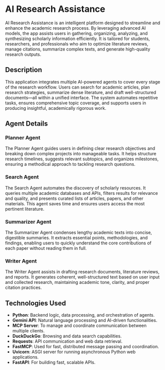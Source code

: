 # AI Research Assistance

AI Research Assistance is an intelligent platform designed to streamline and enhance the academic research process. By leveraging advanced AI models, the app assists users in gathering, organizing, analyzing, and synthesizing scholarly information efficiently. It is tailored for students, researchers, and professionals who aim to optimize literature reviews, manage citations, summarize complex texts, and generate high-quality research outputs.

## Description

This application integrates multiple AI-powered agents to cover every stage of the research workflow. Users can search for academic articles, plan research strategies, summarize dense literature, and draft well-structured documents—all within a unified interface. The system automates repetitive tasks, ensures comprehensive topic coverage, and supports users in producing insightful, academically rigorous work.

## Agent Details

### Planner Agent

The Planner Agent guides users in defining clear research objectives and breaking down complex projects into manageable tasks. It helps structure research timelines, suggests relevant subtopics, and organizes milestones, ensuring a methodical approach to tackling research questions.

### Search Agent

The Search Agent automates the discovery of scholarly resources. It queries multiple academic databases and APIs, filters results for relevance and quality, and presents curated lists of articles, papers, and other materials. This agent saves time and ensures users access the most pertinent literature.

### Summarizer Agent

The Summarizer Agent condenses lengthy academic texts into concise, digestible summaries. It extracts essential points, methodologies, and findings, enabling users to quickly understand the core contributions of each paper without reading them in full.

### Writer Agent

The Writer Agent assists in drafting research documents, literature reviews, and reports. It generates coherent, well-structured text based on user input and collected research, maintaining academic tone, clarity, and proper citation practices.

## Technologies Used

- **Python**: Backend logic, data processing, and orchestration of agents.
- **Gemini API**: Natural language processing and AI-driven functionalities.
- **MCP Server**: To manage and coordinate communication between multiple clients.
- **DuckDuckGo**: Browsing and data search capabilities.
- **Requests**: API communication and web data retrieval.
- **FastMCP**: Used for fast, distributed message passing and coordination.
- **Uvicorn**: ASGI server for running asynchronous Python web applications.
- **FastAPI**: For building fast, scalable APIs.



